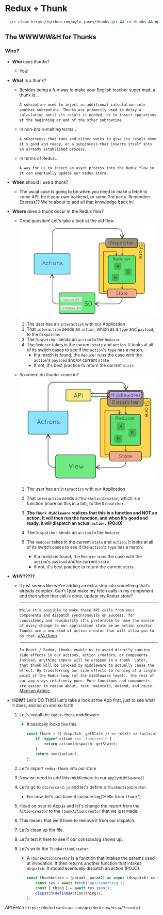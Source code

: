 # Redux + Thunk

```bash
  git clone https://github.com/mylo-james/thunks.git && cd thunks && npm install
```

## The WWWWW&H for Thunks

### Who?

-   **Who** uses thunks?

    -   You!

-   **What** is a thunk?

    -   Besides being a fun way to make your English teacher super mad, a thunk is...

        `A subroutine used to inject an additional calculation into another subroutine. Thunks are primarily used to delay a calculation until its result is needed, or to insert operations at the beginning or end of the other subroutine.`

    -   In non-brain-melting terms...

        `A subprocess that runs and either waits to give its result when it's good and ready, or a subprocess that inserts itself into an already established process.`

    -   In terms of Redux...

        `A way for us to inject an async process into the Redux flow so it can eventually update our Redux store.`

-   **When** should I use a thunk?

    -   The usual case is going to be when you need to make a fetch to some API, be it your own backend, or some 3rd party. Remember Express?? We're about to add all that knowledge back in!

-   **Where** does a thunk occur in the Redux flow?

    -   Great question! Let's take a look at the old flow.
        ![redux](./redux.gif)

        1. The user has an `interaction` with our Application
        2. That `interaction` sends an `action`, which as a `type` and `payload`, to the `Dispatcher`
        3. The `Dispatcher` sends an `action` to the `Reducer`
        4. The `Reducer` takes in the current `state` and `action`. It looks at all of its switch cases to see if the `action`'s `type` has a match.
            - If a match is found, the `Reducer` runs the case with the `action`'s `payload` and/or current `state`
            - If not, it's best practice to return the current `state`

    -   So where do thunks come in?
        ![redux with thunk](./redux-thunk.gif)

        1. The user has an `interaction` with our Application
        2. That `interaction` sends a `ThunkActionCreator`, which is a function (more on this in a bit), to the `Dispatcher`.

        3. **The `Thunk Middleware` realizes that this is a function and NOT an action. It will then run the function, and when it's good and ready, it will dispatch an actual `action.` (POJO)**

        4. The `Dispatcher` sends an `action` to the `Reducer`
        5. The `Reducer` takes in the current `state` and `action`. It looks at all of its switch cases to see if the `action`'s `type` has a match.
            - If a match is found, the `Reducer` runs the case with the `action`'s `payload` and/or current `state`
            - If not, it's best practice to return the current `state`

-   **WHY?????**

    -   It just seems like we're adding an extra step into something that's already complex. Can't I just make my fetch calls in my component and then when that call is done, update my Redux store?

        ***

        `While it's possible to make these API calls from your components and dispatch synchronously on success, for consistency and reusability it's preferable to have the source of every change to our application state be an action creator. Thunks are a new kind of action creator that will allow you to do that.` [a/A Open](https://open.appacademy.io/learn/js-py---sep-2020-online/week-15-sep-2020-online/thunk-actions)

        ***

        `In React / Redux, thunks enable us to avoid directly causing side effects in our actions, action creators, or components. Instead, anything impure will be wrapped in a thunk. Later, that thunk will be invoked by middleware to actually cause the effect. By transferring our side effects to running at a single point of the Redux loop (at the middleware level), the rest of our app stays relatively pure. Pure functions and components are easier to reason about, test, maintain, extend, and reuse.`
        [Medium Article](https://medium.com/fullstack-academy/thunks-in-redux-the-basics-85e538a3fe60#:~:text=Thunks%20in%20React%20%26%20Redux,be%20wrapped%20in%20a%20thunk.)

-   **HOW?**
    Let's DO THIS! Let's take a look at the App first, just to see what it does, and so on and so forth.

    1.  Let's install the `redux-thunk` middleware.

        -   It basically looks like this.

            ```js
            const thunk = ({ dispatch, getState }) => (next) => (action) => {
                if (typeof action === 'function') {
                    return action(dispatch, getState);
                }
                return next(action);
            };
            ```

    2.  Let's import `redux-thunk` into our store
    3.  Now we need to add this middleware to our `applyMiddleware()`
    4.  Let's go to `store/card.js` and let's define a `ThunkActionCreator`.
        -   For now, let's just have it console.log('Hello from Thunk')
    5.  Head on over to App.js and let's change the import from the `ActionCreator` to the `ThunkActionCreator` that we just made.
    6.  This means that we'll have to remove it from our dispatch.
    7.  Let's clean up the file.
    8.  Let's test it here to see if our console.log shows up.
    9.  Let's write the `ThunkActionCreator`.

        -   A `ThunkActionCreator` is a function that intakes the params used at invocation. It then returns another function that intakes `dispatch`. It should eventually dispatch an action (POJO).

            ```js
            const thunkAction = (param1, param2) => async (dispatch) => {
                const res = await fetch('api/something');
                const { thing } = await res.json();
                dispatch(definedAction(thing));
            };
            ```

API Fetch `https://deckofcardsapi.com/api/deck/new/draw/?count=1`

